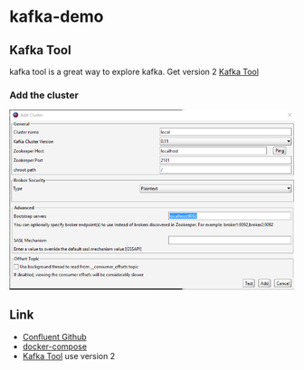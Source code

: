 # kafka-demo




## Kafka Tool
kafka tool is a great way to explore kafka. Get version 2 [Kafka Tool](http://www.kafkatool.com/download.html) 

### Add the cluster
![add the cluster](docs/add-cluster.png)


## Link
- [Confluent Github](https://github.com/confluentinc)
- [docker-compose](https://github.com/simplesteph/kafka-stack-docker-compose/blob/master/zk-single-kafka-single.yml)
- [Kafka Tool](http://www.kafkatool.com/download.html) use version 2